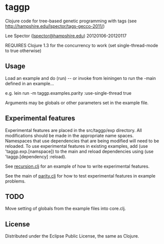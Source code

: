 # taggp

Clojure code for tree-based genetic programming with tags
(see http://hampshire.edu/lspector/tags-gecco-2011/)

Lee Spector (lspector@hampshire.edu) 20120106-20120117

REQUIRES Clojure 1.3 for the concurrency to work (set single-thread-mode to true otherwise)

## Usage

Load an example and do (run) -- or invoke from leiningen to run the -main defined in 
an example...

e.g. lein run -m taggp.examples.parity :use-single-thread true

Arguments may be globals or other parameters set in the example file.



## Experimental features

Experimental features are placed in the src/taggp/exp directory. All modifications should be made in the appropriate name spaces. Namespaces that use dependencies that are being modified will need to be reloaded. To use experimental features in existing examples, add (use 'taggp.exp.[namspace]) to the main and reload dependencies using (use 'taggp.[dependency] :reload).

See [recursion.clj](https://github.com/lspector/taggp/blob/refactor/src/taggp/exp/recursion.clj) for an example of how to write experimental features.

See the main of <a href="https://github.com/lspector/taggp/blob/refactor/src/taggp/examples/parity.clj">parity.clj</a> for how to test experimental features in example problems.



## TODO

Move setting of globals from the example files into core.clj.



## License

Distributed under the Eclipse Public License, the same as Clojure.
